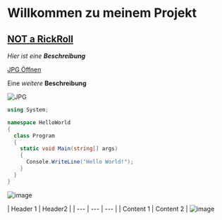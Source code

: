 # Willkommen zu meinem Projekt

## [NOT a RickRoll](https://www.youtube.com/watch?v=0wOZJ_b6qJ8)

*Hier ist eine **Beschreibung***

[JPG Öffnen](https://static.giga.de/wp-content/uploads/2017/04/jpg-oeffnen.jpg)

Eine *weitere* **Beschreibung**

![JPG](https://i.imgflip.com/2zxmg9.jpg)


```c#
using System;

namespace HelloWorld
{
  class Program
  {
    static void Main(string[] args)
    {
      Console.WriteLine("Hello World!");    
    }
  }
}
```

![image](https://upload.wikimedia.org/wikipedia/commons/thumb/2/28/HelloWorld.svg/2560px-HelloWorld.svg.png)

| Header 1 | Header2 |
| --- | --- | --- |
| Content 1 | Content 2 | 
![image](https://user-images.githubusercontent.com/110891995/183603952-446e3f66-d23e-4017-9853-3da55ed7f5b8.png)
